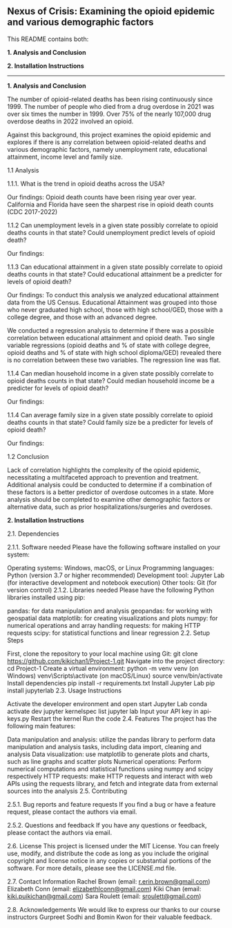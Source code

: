 Nexus of Crisis: Examining the opioid epidemic and various demographic factors
---
This README contains both:

**1. Analysis and Conclusion**

**2. Installation Instructions**
   
---
**1. Analysis and Conclusion**

The number of opioid-related deaths has been rising continuously since 1999. The number of people who died from a drug overdose in 2021 was over six times the number in 1999. Over 75% of the nearly 107,000 drug overdose deaths in 2022 involved an opioid.

Against this background, this project examines the opioid epidemic and explores if there is any correlation between opioid-related deaths and various demographic factors, namely unemployment rate, educational attainment, income level and family size.

1.1 Analysis

1.1.1. What is the trend in opioid deaths across the USA?

Our findings: Opioid death counts have been rising year over year. California and Florida have seen the sharpest rise in opioid death counts (CDC 2017-2022)

1.1.2 Can unemployment levels in a given state possibly correlate to opioid deaths counts in that state? Could unemployment predict levels of opioid death?

Our findings:

1.1.3 Can educational attainment in a given state possibly correlate to opioid deaths counts in that state? Could educational attainment be a predicter for levels of opioid death?

Our findings: To conduct this analysis we analyzed educational attainment data from the US Census. Educational Attainment was grouped into those who never graduated high school, those with high school/GED, those with a college degree, and those with an advanced degree.

We conducted a regression analysis to determine if there was a possible correlation between educational attainment and opioid death. Two single variable regressions (opioid deaths and % of state with college degree, opioid deaths and % of state with high school diploma/GED) revealed there is no correlation between these two variables. The regression line was flat.

1.1.4 Can median household income in a given state possibly correlate to opioid deaths counts in that state? Could median household income be a predicter for levels of opioid death?

Our findings:

1.1.4 Can average family size in a given state possibly correlate to opioid deaths counts in that state? Could family size be a predicter for levels of opioid death?

Our findings:

1.2 Conclusion

Lack of correlation highlights the complexity of the opioid epidemic, necessitating a multifaceted approach to prevention and treatment. Additional analysis could be conducted to determine if a combination of these factors is a better predictor of overdose outcomes in a state. More analysis should be completed to examine other demographic factors or alternative data, such as prior hospitalizations/surgeries and overdoses.

**2. Installation Instructions**

2.1. Dependencies

2.1.1. Software needed Please have the following software installed on your system:

Operating systems: Windows, macOS, or Linux
Programming languages: Python (version 3.7 or higher recommended)
Development tool: Jupyter Lab (for interactive development and notebook execution)
Other tools: Git (for version control)
2.1.2. Libraries needed Please have the following Python libraries installed using pip:

pandas: for data manipulation and analysis
geopandas: for working with geospatial data
matplotlib: for creating visualizations and plots
numpy: for numerical operations and array handling
requests: for making HTTP requests
scipy: for statistical functions and linear regression
2.2. Setup Steps

First, clone the repository to your local machine using Git: git clone https://github.com/kikichan1/Project-1.git
Navigate into the project directory: cd Project-1
Create a virtual environment: python -m venv venv (on Windows) venv\Scripts\activate (on macOS/Linux) source venv/bin/activate
Install dependencies pip install -r requirements.txt
Install Jupyter Lab pip install jupyterlab
2.3. Usage Instructions

Activate the developer environment and open start Jupyter Lab conda activate dev jupyter kernelspec list jupyter lab
Input your API key in api-keys.py
Restart the kernel
Run the code
2.4. Features The project has the following main features:

Data manipulation and analysis: utilize the pandas library to perform data manipulation and analysis tasks, including data import, cleaning and analysis
Data visualization: use matplotlib to generate plots and charts, such as line graphs and scatter plots
Numerical operations: Perform numerical computations and statistical functions using numpy and scipy respectively
HTTP requests: make HTTP requests and interact with web APIs using the requests library, and fetch and integrate data from external sources into the analysis
2.5. Contributing

2.5.1. Bug reports and feature requests If you find a bug or have a feature request, please contact the authors via email.

2.5.2. Questions and feedback If you have any questions or feedback, please contact the authors via email.

2.6. License This project is licensed under the MIT License. You can freely use, modify, and distribute the code as long as you include the original copyright and license notice in any copies or substantial portions of the software. For more details, please see the LICENSE.md file.

2.7. Contact Information Rachel Brown (email: r.erin.brown@gmail.com) Elizabeth Conn (email: elizabethlconn@gmail.com) Kiki Chan (email: kiki.puikichan@gmail.com) Sara Roulett (email: sroulett@gmail.com)

2.8. Acknowledgements We would like to express our thanks to our course instructors Gurpreet Sodhi and Bomin Kwon for their valuable feedback.
